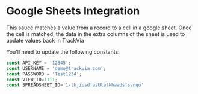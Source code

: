 # Google Sheets Integration

This sauce matches a value from a record to a cell in a google sheet.  Once the
cell is matched, the data in the extra columns of the sheet is used to update
values back in TrackVia


You'll need to update the following constants:
```javaScript
const API_KEY = '12345';
const USERNAME = 'demo@trackvia.com';
const PASSWORD = 'Test1234';
const VIEW_ID=1111;
const SPREADSHEET_ID='1-lkjiusdfasUlalkhaadsfsvnqu'
```

